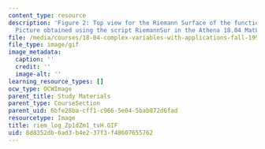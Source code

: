 ```yaml
---
content_type: resource
description: 'Figure 2: Top view for the Riemann Surface of the function f(z)=log((z+1)/(z-1)).
  Picture obtained using the script RiemannSur in the Athena 18.04 MatLab Toolkit.'
file: /media/courses/18-04-complex-variables-with-applications-fall-1999/8d8352db6ad3b4e237f3f48607655762_riem_log_Zp1dZm1_tvH.GIF
file_type: image/gif
image_metadata:
  caption: ''
  credit: ''
  image-alt: ''
learning_resource_types: []
ocw_type: OCWImage
parent_title: Study Materials
parent_type: CourseSection
parent_uid: 6bfe28ba-cff1-c966-5e04-5bab872d6fad
resourcetype: Image
title: riem_log_Zp1dZm1_tvH.GIF
uid: 8d8352db-6ad3-b4e2-37f3-f48607655762
---
```

